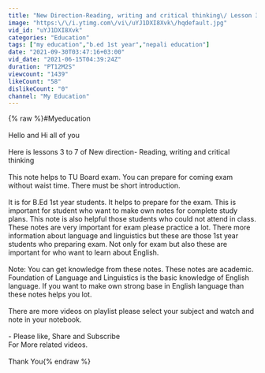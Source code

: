 ```yaml
---
title: "New Direction-Reading, writing and critical thinking\/ Lesson 3 to 7\/ Notes"
image: "https:\/\/i.ytimg.com\/vi\/uYJ1DXI8Xvk\/hqdefault.jpg"
vid_id: "uYJ1DXI8Xvk"
categories: "Education"
tags: ["my education","b.ed 1st year","nepali education"]
date: "2021-09-30T03:47:16+03:00"
vid_date: "2021-06-15T04:39:24Z"
duration: "PT12M2S"
viewcount: "1439"
likeCount: "58"
dislikeCount: "0"
channel: "My Education"
---
```

{% raw %}#Myeducation<br /><br />Hello and Hi all of you<br /><br />Here is lessons 3 to 7 of New direction- Reading, writing and critical thinking<br /><br />This note helps to TU Board exam. You can prepare for coming exam without waist time. There must be short introduction.<br /><br />It is for B.Ed 1st year students. It helps to prepare for the exam. This is important for student who want to make own notes for complete study plans. This note is also helpful those students who could not attend in class. <br />These notes are very important for exam please practice a lot. There more information about language and linguistics but these are those 1st year students who preparing exam. Not only for exam but also these are important for who want to learn about English.<br /><br />Note: You can get knowledge from these notes. These notes are academic. Foundation of Language and Linguistics is the basic knowledge of English language. If you want to make own strong base in English language than these notes helps you lot.<br /><br />There are more videos on playlist please select your subject and watch and note in your notebook.<br /><br />- Please like, Share and Subscribe <br />  For More related videos. <br /><br />Thank You{% endraw %}
